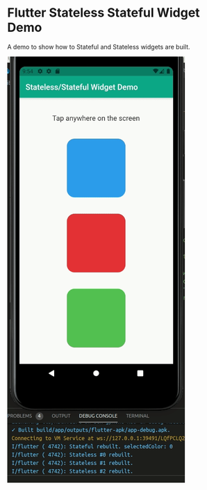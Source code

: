 # Flutter Stateless Stateful Widget Demo

A demo to show how to Stateful and Stateless widgets are built.

<img src="assets/images/screenshot.gif">